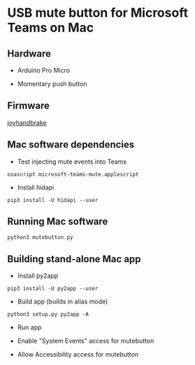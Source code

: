 # USB mute button for Microsoft Teams on Mac

## Hardware

* Arduino Pro Micro

* Momentary push button

## Firmware

[joyhandbrake](https://github.com/bringert/joyhandbrake)

## Mac software dependencies

* Test injecting mute events into Teams

```
osascript microsoft-teams-mute.applescript
```

* Install hidapi

```
pip3 install -U hidapi --user
```

## Running Mac software

```
python3 mutebutton.py
```


## Building stand-alone Mac app

* Install py2app

```
pip3 install -U py2app --user
```

* Build app (builds in alias mode)

```
python3 setup.py py2app -A
```

* Run app

* Enable "System Events" access for mutebutton

* Allow Accessibility access for mutebutton
